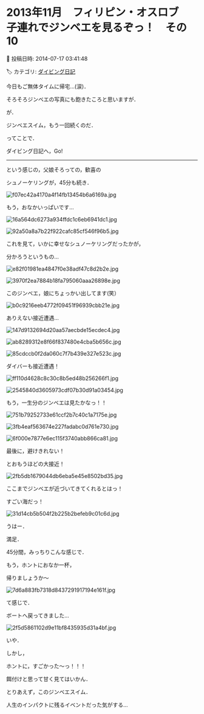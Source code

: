 # 2013年11月　フィリピン・オスロブ　子連れでジンベエを見るぞっ！　その10

📅 投稿日時: 2014-07-17 03:41:48

🏷️ カテゴリ: [ダイビング日記](ce3a7a8d424d112fce83ee85c81a0e344.md)

今日もご無体タイムに帰宅…(涙)．





そろそろジンベエの写真にも飽きたころと思いますが．


が．


ジンベエスイム，もう一回続くのだ．


ってことで．


ダイビング日記へ，Go!


----


という感じの，父娘そろっての，歓喜の


シュノーケリングが，45分も続き．




![f07ec42a4170a4f14fb13454b6a6169a.jpg](images/f07ec42a4170a4f14fb13454b6a6169a.jpg)







もう，おなかいっぱいです…




![16a564dc6273a934ffdc1c6eb6941dc1.jpg](images/16a564dc6273a934ffdc1c6eb6941dc1.jpg)









![92a50a8a7b22f922cafc85cf546f96b5.jpg](images/92a50a8a7b22f922cafc85cf546f96b5.jpg)




これを見て，いかに幸せなシュノーケリングだったかが，


分かろうというもの…




![e82f01981ea4847f0e38adf47c8d2b2e.jpg](images/e82f01981ea4847f0e38adf47c8d2b2e.jpg)









![3970f2ea7884b18fa795060aaa26898e.jpg](images/3970f2ea7884b18fa795060aaa26898e.jpg)







このジンベエ，娘にちょっかい出してます(笑）




![b0c9216eeb4772f09451f96939cbb21e.jpg](images/b0c9216eeb4772f09451f96939cbb21e.jpg)




ありえない接近遭遇…







![147d9132694d20aa57aecbde15ecdec4.jpg](images/147d9132694d20aa57aecbde15ecdec4.jpg)









![ab8289312e8f66f837480e4cba5b656c.jpg](images/ab8289312e8f66f837480e4cba5b656c.jpg)









![85cdccb0f2da060c7f7b439e327e523c.jpg](images/85cdccb0f2da060c7f7b439e327e523c.jpg)




ダイバーも接近遭遇！




![ff110d4628c8c30c8b5ed48b256266f1.jpg](images/ff110d4628c8c30c8b5ed48b256266f1.jpg)









![2545840d3605973cdf07b30d91a03454.jpg](images/2545840d3605973cdf07b30d91a03454.jpg)




もう，一生分のジンベエは見たかなっ！！




![751b79252733e61ccf2b7c40c1a7175e.jpg](images/751b79252733e61ccf2b7c40c1a7175e.jpg)









![3fb4eaf563674e227fadabc0d761e730.jpg](images/3fb4eaf563674e227fadabc0d761e730.jpg)









![6f000e7877e6ec115f3740abb866ca81.jpg](images/6f000e7877e6ec115f3740abb866ca81.jpg)







最後に，避けきれない！


とおもうほどの大接近！




![2fb5db1679044db6eba5e45e8502bd35.jpg](images/2fb5db1679044db6eba5e45e8502bd35.jpg)




ここまでジンベエが近づいてきてくれるとはっ！


すごい海だっ！




![31d14cb5b504f2b225b2befeb9c01c6d.jpg](images/31d14cb5b504f2b225b2befeb9c01c6d.jpg)







うはー．


満足．


45分間，みっちりこんな感じで．


もう，ホントにおなか一杯，





帰りましょうか～




![7d6a883fb7318d8437291917194e161f.jpg](images/7d6a883fb7318d8437291917194e161f.jpg)







て感じで．


ボートへ戻ってきました…




![2f5d5861102d9e11bf8435935d31a4bf.jpg](images/2f5d5861102d9e11bf8435935d31a4bf.jpg)







いや．


しかし，


ホントに，すごかった～っ！！！


餌付けと思って甘く見てはいかん．


とりあえず，このジンベエスイム．


人生のインパクトに残るイベントだった気がする…
